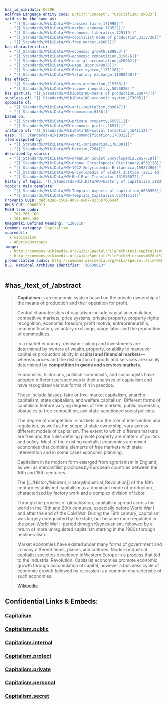 ```yaml
---
has_id_wikidata: Q6206
Wolfram Language entity code: Entity["Concept", "Capitalism::qk623"]
said to be the same as:
  - "[[_Standards/WikiData/WD~laissez faire,171990]]"
  - "[[_Standards/WikiData/WD~market economy,179522]]"
  - "[[_Standards/WikiData/WD~economic liberalism,729119]]"
  - "[[_Standards/WikiData/WD~capitalist mode of production,3132726]]"
  - "[[_Standards/WikiData/WD~free market,46607]]"
has characteristic:
  - "[[_Standards/WikiData/WD~economic growth,189833]]"
  - "[[_Standards/WikiData/WD~economic competition,319676]]"
  - "[[_Standards/WikiData/WD~capital accumulation,420062]]"
  - "[[_Standards/WikiData/WD~wage labor,949973]]"
  - "[[_Standards/WikiData/WD~Price system,1131126]]"
  - "[[_Standards/WikiData/WD~Voluntary exchange,11900430]]"
has effect:
  - "[[_Standards/WikiData/WD~mass production,215768]]"
  - "[[_Standards/WikiData/WD~income inequality,5055020]]"
has part(s): "[[_Standards/WikiData/WD~means of production,260747]]"
subclass of: "[[_Standards/WikiData/WD~economic system,273005]]"
opposite of:
  - "[[_Standards/WikiData/WD~anti-capitalism,389647]]"
  - "[[_Standards/WikiData/WD~communism,6186]]"
based on:
  - "[[_Standards/WikiData/WD~private property,555911]]"
  - "[[_Standards/WikiData/WD~economic profit,26911]]"
instance of: "[[_Standards/WikiData/WD~social formation,1641112]]"
uses: "[[_Standards/WikiData/WD~commodification,1780322]]"
item disputed by:
  - "[[_Standards/WikiData/WD~anti-consumerism,1783091]]"
  - "[[_Standards/WikiData/WD~Marxism,7264]]"
described by source:
  - "[[_Standards/WikiData/WD~Armenian Soviet Encyclopedia,2657718]]"
  - "[[_Standards/WikiData/WD~Granat Encyclopedic Dictionary,4532138]]"
  - "[[_Standards/WikiData/WD~1922 Encyclopædia Britannica,15987490]]"
  - "[[_Standards/WikiData/WD~Encyclopedia of Global Justice (2011 ed.),21002838]]"
  - "[[_Standards/WikiData/WD~Red Blue Translator,131935072]]"
history of topic: "[[_Standards/WikiData/WD~history of capitalism,3183163]]"
topic's main template:
  - "[[_Standards/WikiData/WD~Template_Aspects of capitalism,6688953]]"
  - "[[_Standards/WikiData/WD~Template_Capitalism,65741511]]"
Provenio UUID: dad5e2e0-c50e-4087-8697-9236b7606c4f
UMLS CUI: C0006913
MeSH tree code:
  - I01.261.100
  - I01.696.100
OmegaWiki Defined Meaning: "1208510"
Commons category: Capitalism
subreddit:
  - Capitalism
  - ABoringDystopia
image:
  - http://commons.wikimedia.org/wiki/Special:FilePath/Anti-capitalism%20color.jpg
  - http://commons.wikimedia.org/wiki/Special:FilePath/Microcosm%20of%20London%20Plate%20033%20-%20Corn%20Exchange.jpg
pronunciation audio: http://commons.wikimedia.org/wiki/Special:FilePath/LL-Q13955%20%28ara%29-Spotless%20Mind1988-%D8%B1%D8%A3%D8%B3%D9%85%D8%A7%D9%84%D9%8A%D8%A9.wav
U.S. National Archives Identifier: "10638013"
---
```



## #has_/text_of_/abstract 

> **Capitalism** is an economic system based on the 
> private ownership of the means of production and their operation for profit. 
> 
> Central characteristics of capitalism include capital accumulation, 
> competitive markets, price systems, private property, property rights recognition, 
> economic freedom, profit motive, entrepreneurship, commodification, 
> voluntary exchange, wage labor and the production of commodities. 
> 
> In a market economy, decision-making and investments 
> are determined by owners of wealth, property, or ability to 
> maneuver capital or production ability in __capital and financial markets__—
> whereas prices and the distribution of goods and services are mainly 
> determined by __competition in goods and services markets__.
>
> Economists, historians, political economists, and sociologists 
> have adopted different perspectives in their analyses of capitalism 
> and have recognized various forms of it in practice. 
> 
> These include laissez-faire or free-market capitalism, anarcho-capitalism, 
> state capitalism, and welfare capitalism. 
> Different forms of capitalism feature varying degrees of free markets, 
> public ownership, obstacles to free competition, 
> and state-sanctioned social policies. 
> 
> The degree of competition in markets and the role of intervention and regulation, 
> as well as the scope of state ownership, vary across different models of capitalism. 
> The extent to which different markets are free 
> and the rules defining private property are matters of politics and policy. 
> Most of the existing capitalist economies are mixed economies 
> that combine elements of free markets with state intervention 
> and in some cases economic planning.
>
> Capitalism in its modern form emerged from agrarianism in England, 
> as well as mercantilist practices by European countries 
> between the 16th and 18th centuries. 
> 
> The [[../History/Modern_History/Industrial_Revolution]] of the 18th century 
> established capitalism as a dominant mode of production
> , characterized by factory work and a complex division of labor. 
> 
> Through the process of globalization, 
> capitalism spread across the world in the 19th and 20th centuries, 
> especially before World War I and after the end of the Cold War. 
> During the 19th century, capitalism was largely unregulated by the state, but became more regulated in the post–World War II period through Keynesianism, followed by a return of more unregulated capitalism starting in the 1980s through neoliberalism.
>
> Market economies have existed under many forms of government and in many different times, places, and cultures. Modern industrial capitalist societies developed in Western Europe in a process that led to the Industrial Revolution. Capitalist economies promote economic growth through accumulation of capital, however a business cycle of economic growth followed by recession is a common characteristic of such economies.
>
> [Wikipedia](https://en.wikipedia.org/wiki/Capitalism)


## Confidential Links & Embeds: 

### [Capitalism](/_Standards/bio/Society/Ideology/Capitalism.md) 

### [Capitalism.public](/_public/bio/Society/Ideology/Capitalism.public.md) 

### [Capitalism.internal](/_internal/bio/Society/Ideology/Capitalism.internal.md) 

### [Capitalism.protect](/_protect/bio/Society/Ideology/Capitalism.protect.md) 

### [Capitalism.private](/_private/bio/Society/Ideology/Capitalism.private.md) 

### [Capitalism.personal](/_personal/bio/Society/Ideology/Capitalism.personal.md) 

### [Capitalism.secret](/_secret/bio/Society/Ideology/Capitalism.secret.md)

